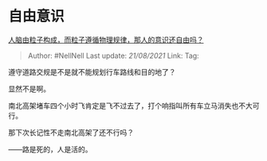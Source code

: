 # 自由意识
[人脑由粒子构成，而粒子遵循物理规律，那人的意识还自由吗？](https://www.zhihu.com/question/450868629/answer/1957387086)

> Author: #NellNell 
> Last update: *21/08/2021* 
> Link:
> Tag: 

遵守道路交规是不是就不能规划行车路线和目的地了？

显然不是啊。

南北高架堵车四个小时飞肯定是飞不过去了，打个响指叫所有车立马消失也不大可行。

那下次长记性不走南北高架了还不行吗？

——路是死的，人是活的。
